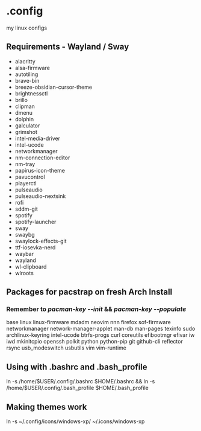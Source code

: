 # .config
my linux configs

## Requirements - Wayland / Sway
<ul>
  <li>alacritty</li>
  <li>alsa-firmware</li>
  <li>autotiling</li>
  <li>brave-bin</li>
  <li>breeze-obsidian-cursor-theme</li>
  <li>brightnessctl</li>
  <li>brillo</li>
  <li>clipman</li>
  <li>dmenu</li>
  <li>dolphin</li>
  <li>galculator</li>
  <li>grimshot</li>
  <li>intel-media-driver</li>
  <li>intel-ucode</li>
  <li>networkmanager</li>
  <li>nm-connection-editor</li>
  <li>nm-tray</li>
  <li>papirus-icon-theme</li>
  <li>pavucontrol</li>
  <li>playerctl</li>
  <li>pulseaudio</li>
  <li>pulseaudio-nextsink</li>
  <li>rofi</li>
  <li>sddm-git</li>
  <li>spotify</li>
  <li>spotify-launcher</li>
  <li>sway</li>
  <li>swaybg</li>
  <li>swaylock-effects-git</li>
  <li>ttf-iosevka-nerd</li>
  <li>waybar</li>
  <li>wayland</li>
  <li>wl-clipboard</li>
  <li>wlroots</li>
</ul>

## Packages for pacstrap on fresh Arch Install
### Remember to <i>pacman-key --init</i> && <i>pacman-key --populate</i>
base linux linux-firmware mdadm neovim nnn firefox sof-firmware networkmanager network-manager-applet man-db man-pages texinfo sudo archlinux-keyring intel-ucode btrfs-progs curl coreutils efibootmgr efivar iw iwd mkinitcpio openssh polkit python python-pip git github-cli reflector rsync usb_modeswitch usbutils vim vim-runtime

## Using with .bashrc and .bash_profile
ln -s /home/$USER/.config/.bashrc $HOME/.bashrc && ln -s /home/$USER/.config/.bash_profile $HOME/.bash_profile

## Making themes work
ln -s ~/.config/icons/windows-xp/ ~/.icons/windows-xp
